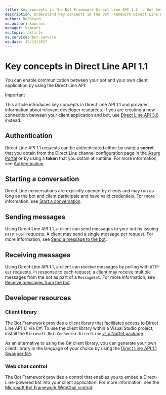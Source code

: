 ```yaml
---
title: Key concepts in the Bot Framework Direct Line API 1.1  - Bot Service
description: Understand key concepts in the Bot Framework Direct Line API 1.1. 
author: RobStand
ms.author: kamrani
manager: kamrani
ms.topic: article
ms.service: bot-service
ms.date: 12/13/2017
---
```


# Key concepts in Direct Line API 1.1

You can enable communication between your bot and your own client application by using the Direct Line API. 

> [!IMPORTANT]
> This article introduces key concepts in Direct Line API 1.1 and provides information about relevant developer resources. If you are creating a new connection between your client application and bot, use [Direct Line API 3.0](bot-framework-rest-direct-line-3-0-concepts.md) instead.

## Authentication

Direct Line API 1.1 requests can be authenticated either by using a **secret** that you obtain from the Direct Line channel configuration page in the [Azure Portal](https://portal.azure.com) or by using a **token** that you obtain at runtime.  For more information, see [Authentication](bot-framework-rest-direct-line-1-1-authentication.md).

## Starting a conversation

Direct Line conversations are explicitly opened by clients and may run as long as the bot and client participate and have valid credentials. For more information, see [Start a conversation](bot-framework-rest-direct-line-1-1-start-conversation.md).

## Sending messages

Using Direct Line API 1.1, a client can send messages to your bot by issuing `HTTP POST` requests. A client may send a single message per request. For more information, see [Send a message to the bot](bot-framework-rest-direct-line-1-1-send-message.md).

## Receiving messages

Using Direct Line API 1.1, a client can receive messages by polling with `HTTP GET` requests. In response to each request, a client may receive multiple messages from the bot as part of a `MessageSet`. For more information, see [Receive messages from the bot](bot-framework-rest-direct-line-1-1-receive-messages.md).

## Developer resources

### Client library

The Bot Framework provides a client library that facilitates access to Direct Line API 1.1 via C#. To use the client library within a Visual Studio project, install the `Microsoft.Bot.Connector.DirectLine` <a href="https://www.nuget.org/packages/Microsoft.Bot.Connector.DirectLine/1.1.1" target="_blank">v1.x NuGet package</a>. 

As an alternative to using the C# client library, you can generate your own client library in the language of your choice by using the <a href="https://docs.botframework.com/restapi/directline/swagger.json" target="_blank">Direct Line API 1.1 Swagger file</a>.

### Web chat control 

The Bot Framework provides a control that enables you to embed a Direct-Line-powered bot into your client application. For more information, see the <a href="https://github.com/Microsoft/BotFramework-WebChat" target="_blank">Microsoft Bot Framework WebChat control</a>.

